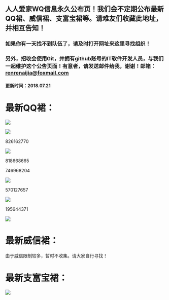 ## 人人爱家WQ信息永久公布页！我们会不定期公布最新QQ裙、威信裙、支富宝裙等。请难友们收藏此地址，并相互告知！

### 如果你有一天找不到队伍了，请及时打开网址来这里寻找组织！

### 另外，招收会使用Git，并拥有github账号的IT软件开发人员，与我们一起维护这个公告页面！有意者，请发送邮件给我，谢谢！邮箱：renrenaijia@foxmail.com

#### 更新时间：2018.07.21

# 最新QQ裙：

![](http://ww1.sinaimg.cn/large/005zWjpngy1ftgpvhto2mj30f00kkgma.jpg)

![](http://ww1.sinaimg.cn/large/005zWjpngy1ftgpwppo0aj30f10kl0tz.jpg)

826162770

![](http://ww1.sinaimg.cn/large/005zWjpngy1ftgoymrhq6j30f00kk0zc.jpg)

818668665

746968204

![](http://ww1.sinaimg.cn/large/005zWjpngy1ftgox4v6lzj30f00kkn4y.jpg)

570127657

![](http://ww1.sinaimg.cn/large/005zWjpngy1ftgoqzowz5j30f00kkjx2.jpg)

195644371

![](http://ww1.sinaimg.cn/large/005zWjpngy1ftgozxss5bj30f00kkwia.jpg)

# 最新威信裙：

由于威信限制较多，暂时不收集。请大家自行寻找！

# 最新支富宝裙：

![](http://ww1.sinaimg.cn/large/005zWjpngy1ftgp1p9l25j30u01hcadr.jpg)
